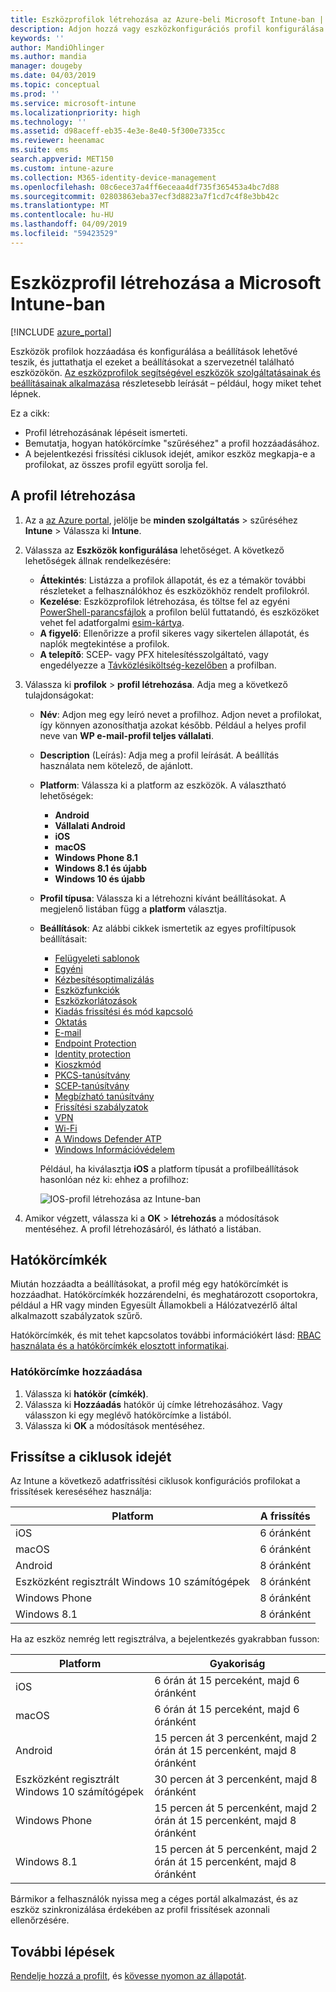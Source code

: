 ```yaml
---
title: Eszközprofilok létrehozása az Azure-beli Microsoft Intune-ban | Microsoft Docs
description: Adjon hozzá vagy eszközkonfigurációs profil konfigurálása a Microsoft Intune-ban. Válassza ki a platform típusát, adja meg a beállításokat, és a egy hatókörcímkét hozzá.
keywords: ''
author: MandiOhlinger
ms.author: mandia
manager: dougeby
ms.date: 04/03/2019
ms.topic: conceptual
ms.prod: ''
ms.service: microsoft-intune
ms.localizationpriority: high
ms.technology: ''
ms.assetid: d98aceff-eb35-4e3e-8e40-5f300e7335cc
ms.reviewer: heenamac
ms.suite: ems
search.appverid: MET150
ms.custom: intune-azure
ms.collection: M365-identity-device-management
ms.openlocfilehash: 08c6ece37a4ff6eceaa4df735f365453a4bc7d88
ms.sourcegitcommit: 02803863eba37ecf3d8823a7f1cd7c4f8e3bb42c
ms.translationtype: MT
ms.contentlocale: hu-HU
ms.lasthandoff: 04/09/2019
ms.locfileid: "59423529"
---
```

# <a name="create-a-device-profile-in-microsoft-intune"></a>Eszközprofil létrehozása a Microsoft Intune-ban

[!INCLUDE [azure_portal](./includes/azure_portal.md)]

Eszközök profilok hozzáadása és konfigurálása a beállítások lehetővé teszik, és juttathatja el ezeket a beállításokat a szervezetnél található eszközökön. [Az eszközprofilok segítségével eszközök szolgáltatásainak és beállításainak alkalmazása](device-profiles.md) részletesebb leírását – például, hogy miket tehet lépnek.

Ez a cikk:

- Profil létrehozásának lépéseit ismerteti.
- Bemutatja, hogyan hatókörcímke "szűréséhez" a profil hozzáadásához.
- A bejelentkezési frissítési ciklusok idejét, amikor eszköz megkapja-e a profilokat, az összes profil együtt sorolja fel.

## <a name="create-the-profile"></a>A profil létrehozása

1. Az a [az Azure portal](https://portal.azure.com), jelölje be **minden szolgáltatás** > szűréséhez **Intune** > Válassza ki **Intune**.

2. Válassza az **Eszközök konfigurálása** lehetőséget. A következő lehetőségek állnak rendelkezésére:

    - **Áttekintés**: Listázza a profilok állapotát, és ez a témakör további részleteket a felhasználókhoz és eszközökhöz rendelt profilokról.
    - **Kezelése**: Eszközprofilok létrehozása, és töltse fel az egyéni [PowerShell-parancsfájlok](intune-management-extension.md) a profilon belül futtatandó, és eszközöket vehet fel adatforgalmi [esim-kártya](esim-device-configuration.md).
    - **A figyelő**: Ellenőrizze a profil sikeres vagy sikertelen állapotát, és naplók megtekintése a profilok.
    - **A telepítő**: SCEP- vagy PFX hitelesítésszolgáltató, vagy engedélyezze a [Távközlésiköltség-kezelőben](telecom-expenses-monitor.md) a profilban.

3. Válassza ki **profilok** > **profil létrehozása**. Adja meg a következő tulajdonságokat:

   - **Név**: Adjon meg egy leíró nevet a profilhoz. Adjon nevet a profilokat, így könnyen azonosíthatja azokat később. Például a helyes profil neve van **WP e-mail-profil teljes vállalati**.
   - **Description** (Leírás): Adja meg a profil leírását. A beállítás használata nem kötelező, de ajánlott.
   - **Platform**: Válassza ki a platform az eszközök. A választható lehetőségek:  

       - **Android**
       - **Vállalati Android**
       - **iOS**
       - **macOS**
       - **Windows Phone 8.1**
       - **Windows 8.1 és újabb**
       - **Windows 10 és újabb**

   - **Profil típusa**: Válassza ki a létrehozni kívánt beállításokat. A megjelenő listában függ a **platform** választja.
   - **Beállítások**: Az alábbi cikkek ismertetik az egyes profiltípusok beállításait:

       - [Felügyeleti sablonok](administrative-templates-windows.md)
       - [Egyéni](custom-settings-configure.md)
       - [Kézbesítésoptimalizálás](delivery-optimization-windows.md)
       - [Eszközfunkciók](device-features-configure.md)
       - [Eszközkorlátozások](device-restrictions-configure.md)
       - [Kiadás frissítési és mód kapcsoló](edition-upgrade-configure-windows-10.md)
       - [Oktatás](education-settings-configure.md)
       - [E-mail](email-settings-configure.md)
       - [Endpoint Protection](endpoint-protection-configure.md)
       - [Identity protection](identity-protection-configure.md)  
       - [Kioszkmód](kiosk-settings.md)
       - [PKCS-tanúsítvány](certficates-pfx-configure.md)
       - [SCEP-tanúsítvány](certificates-scep-configure.md)
       - [Megbízható tanúsítvány](certificates-configure.md)
       - [Frissítési szabályzatok](software-updates-ios.md)
       - [VPN](vpn-settings-configure.md)
       - [Wi-Fi](wi-fi-settings-configure.md)
       - [A Windows Defender ATP](advanced-threat-protection.md)
       - [Windows Információvédelem](windows-information-protection-configure.md)

     Például, ha kiválasztja **iOS** a platform típusát a profilbeállítások hasonlóan néz ki: ehhez a profilhoz:

     ![IOS-profil létrehozása az Intune-ban](./media/create-device-profile.png)

4. Amikor végzett, válassza ki a **OK** > **létrehozás** a módosítások mentéséhez. A profil létrehozásáról, és látható a listában.

## <a name="scope-tags"></a>Hatókörcímkék

Miután hozzáadta a beállításokat, a profil még egy hatókörcímkét is hozzáadhat. Hatókörcímkék hozzárendelni, és meghatározott csoportokra, például a HR vagy minden Egyesült Államokbeli a Hálózatvezérlő által alkalmazott szabályzatok szűrő.

Hatókörcímkék, és mit tehet kapcsolatos további információkért lásd: [RBAC használata és a hatókörcímkék elosztott informatikai](scope-tags.md).

### <a name="add-a-scope-tag"></a>Hatókörcímke hozzáadása

1. Válassza ki **hatókör (címkék)**.
2. Válassza ki **Hozzáadás** hatókör új címke létrehozásához. Vagy válasszon ki egy meglévő hatókörcímke a listából.
3. Válassza ki **OK** a módosítások mentéséhez.

## <a name="refresh-cycle-times"></a>Frissítse a ciklusok idejét

Az Intune a következő adatfrissítési ciklusok konfigurációs profilokat a frissítések kereséséhez használja:

| Platform | A frissítés|
| --- | --- |
| iOS | 6 óránként |
| macOS | 6 óránként |
| Android | 8 óránként |
| Eszközként regisztrált Windows 10 számítógépek | 8 óránként |
| Windows Phone | 8 óránként |
| Windows 8.1 | 8 óránként |

Ha az eszköz nemrég lett regisztrálva, a bejelentkezés gyakrabban fusson:

| Platform | Gyakoriság |
| --- | --- |
| iOS | 6 órán át 15 perceként, majd 6 óránként |  
| macOS | 6 órán át 15 perceként, majd 6 óránként | 
| Android | 15 percen át 3 percenként, majd 2 órán át 15 percenként, majd 8 óránként | 
| Eszközként regisztrált Windows 10 számítógépek | 30 percen át 3 percenként, majd 8 óránként | 
| Windows Phone | 15 percen át 5 percenként, majd 2 órán át 15 percenként, majd 8 óránként | 
| Windows 8.1 | 15 percen át 5 percenként, majd 2 órán át 15 percenként, majd 8 óránként | 

Bármikor a felhasználók nyissa meg a céges portál alkalmazást, és az eszköz szinkronizálása érdekében az profil frissítések azonnali ellenőrzésére.

## <a name="next-steps"></a>További lépések

[Rendelje hozzá a profilt](device-profile-assign.md), és [kövesse nyomon az állapotát](device-profile-monitor.md).
